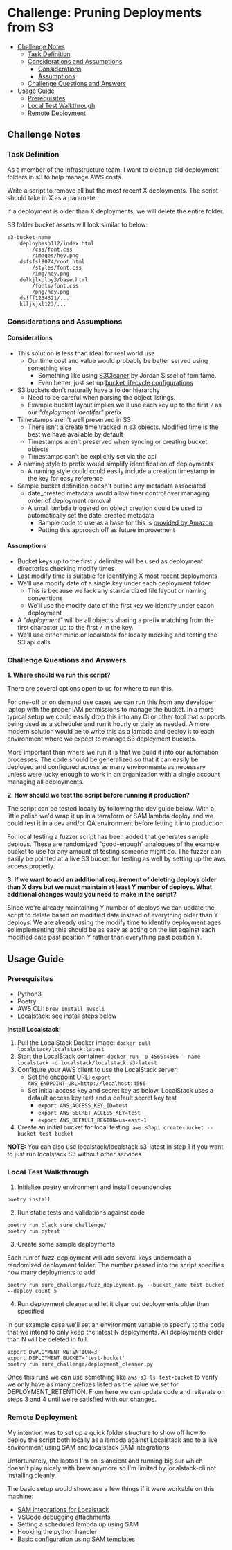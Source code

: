 # Challenge: Pruning Deployments from S3

<!-- TOC start (generated with https://github.com/derlin/bitdowntoc) -->

- [Challenge Notes](#challenge-notes)
   * [Task Definition](#task-definition)
   * [Considerations and Assumptions](#considerations-and-assumptions)
      + [Considerations](#considerations)
      + [Assumptions](#assumptions)
   * [Challenge Questions and Answers](#challenge-questions-and-answers)
- [Usage Guide](#usage-guide)
   * [Prerequisites](#prerequisites)
   * [Local Test Walkthrough](#local-test-walkthrough)
   * [Remote Deployment](#remote-deployment)

<!-- TOC end -->

<!-- TOC --><a name="challenge-notes"></a>
## Challenge Notes

<!-- TOC --><a name="task-definition"></a>
### Task Definition
As a member of the Infrastructure team, I want to cleanup old deployment folders in s3 to help manage AWS costs.

Write a script to remove all but the most recent X deployments. The script should take in X as a parameter.

If a deployment is older than X deployments, we will delete the entire folder.

S3 folder bucket assets will look similar to below:
```
s3-bucket-name
    deployhash112/index.html
        /css/font.css
        /images/hey.png 
    dsfsfsl9074/root.html
        /styles/font.css
        /img/hey.png 
    delkjlkploy3/base.html
        /fonts/font.css
        /png/hey.png 
    dsfff1234321/...
    klljkjkl123/...
```

<!-- TOC --><a name="considerations-and-assumptions"></a>
### Considerations and Assumptions

<!-- TOC --><a name="considerations"></a>
#### Considerations
* This solution is less than ideal for real world use
  * Our time cost and value would probably be better served using something else
    * Something like using [S3Cleaner](https://github.com/jordansissel/s3cleaner) by Jordan Sissel of fpm fame.
    * Even better, just set up [bucket lifecycle configurations](https://docs.aws.amazon.com/AmazonS3/latest/userguide/object-lifecycle-mgmt.html)
* S3 buckets don't naturally have a folder hierarchy
  * Need to be careful when parsing the object listings.
  * Example bucket layout implies we'll use each key up to the first `/` as our *"deployment identifer"* prefix
* Timestamps aren't well preserved in S3
  * There isn't a create time tracked in s3 objects. Modified time is the best we have available by default
  * Timestamps aren't preserved when syncing or creating bucket objects
  * Timestamps can't be explicitly set via the api
* A naming style to prefix would simplify identification of deployments 
  * A naming style could could easily include a creation timestamp in the key for easy reference
* Sample bucket definition doesn't outline any metadata associated
  * date_created metadata would allow finer control over managing order of deployment removal
  * A small lambda triggered on object creation could be used to automatically set the date_created metadata
    * Sample code to use as a base for this is [provided by Amazon](https://aws.amazon.com/blogs/storage/preserving-last-modified-timestamps-when-restoring-amazon-s3-objects-with-aws-backup/)
    * Putting this approach off as future improvement


<!-- TOC --><a name="assumptions"></a>
#### Assumptions
* Bucket keys up to the first `/` delimiter will be used as deployment directories checking modify times
* Last modify time is suitable for identifying X most recent deployments
* We'll use modify date of a single key under each deployment folder
  * This is because we lack any standardized file layout or naming conventions
  * We'll use the modify date of the first key we identify under eaach deployment
* A *"deployment"* will be all objects sharing a prefix matching from the first character up to the first `/` in the key.
* We'll use either minio or localstack for locally mocking and testing the S3 api calls

<!-- TOC --><a name="challenge-questions-and-answers"></a>
### Challenge Questions and Answers

**1. Where should we run this script?**

There are several options open to us for where to run this.

For one-off or on demand use cases we can run this from any developer laptop
with the proper IAM permissions to manage the bucket. In a more typical setup
we could easily drop this into any CI or other tool that supports being used
as a scheduler and run it hourly or daily as needed. A more modern solution
would be to write this as a lambda and deploy it to each environment where we
expect to manage S3 deployment buckets.

More important than where we run it is that we build it into our automation
processes. The code should be generalized so that it can easily be deployed
and configured across as many environments as necessary unless were lucky
enough to work in an organization with a single account managing all deployments.

**2. How should we test the script before running it production?**

The script can be tested locally by following the dev guide below. With a little
polish we'd wrap it up in a terraform or SAM lambda deploy and we could test it
in a dev and/or QA environment before letting it into production.

For local testing a fuzzer script has been added that generates sample deploys. These
are randomized "good-enough" analogues of the example bucket to use for any amount of
testing someone might do. The fuzzer can easily be pointed at a live S3 bucket for
testing as well by setting up the aws access properly.

**3. If we want to add an additional requirement of deleting deploys older than X days but we must maintain at least Y number of deploys. What additional changes would you need to make in the script?**

Since we're already maintaining Y number of deploys we can update the script to
delete based on modified date instead of everything older than Y deploys. We are
already using the modify time to identify deployment ages so implementing this
should be as easy as acting on the list against each modified date past position
Y rather than everything past position Y.

<!-- TOC --><a name="usage-guide"></a>
## Usage Guide

<!-- TOC --><a name="prerequisites"></a>
### Prerequisites

* Python3
* Poetry
* AWS CLI: `brew install awscli`
* Localstack: see install steps below

**Install Localstack:**
1. Pull the LocalStack Docker image: `docker pull localstack/localstack:latest`
2. Start the LocalStack container: `docker run -p 4566:4566 --name localstack -d localstack/localstack:s3-latest`
3. Configure your AWS client to use the LocalStack server:
    - Set the endpoint URL: `export AWS_ENDPOINT_URL=http://localhost:4566`
    - Set initial access key and secret key as below. LocalStack uses a default access key test and a default secret key test
        - `export AWS_ACCESS_KEY_ID=test`
        - `export AWS_SECRET_ACCESS_KEY=test`
        - `export AWS_DEFAULT_REGION=us-east-1`
4. Create an initial bucket for local testing: `aws s3api create-bucket --bucket test-bucket`

**NOTE:** You can also use localstack/localstack:s3-latest in step 1 if you want to just run localstack S3 without other services


<!-- TOC --><a name="local-test-walkthrough"></a>
### Local Test Walkthrough

1. Initialize poetry environment and install dependencies

```
poetry install
```

2. Run static tests and validations against code

```
poetry run black sure_challenge/
poetry run pytest
```

3. Create some sample deployments

Each run of fuzz_deployment will add several keys underneath a randomized deployment
folder. The number passed into the script specifies how many deployments to add.

```
poetry run sure_challenge/fuzz_deployment.py --bucket_name test-bucket --deploy_count 5
```

4. Run deployment cleaner and let it clear out deployments older than specified

In our example case we'll set an environment variable to specify to the code that we
intend to only keep the latest N deployments. All deployments older than N will be
deleted in full.

```
export DEPLOYMENT_RETENTION=3
export DEPLOYMENT_BUCKET='test-bucket'
poetry run sure_challenge/deployment_cleaner.py
```

Once this runs we can use something like `aws s3 ls test-bucket` to verify we only
have as many prefixes listed as the value we set for DEPLOYMENT_RETENTION. From here
we can update code and reiterate on steps 3 and 4 until we're satisfied with our
changes.


<!-- TOC --><a name="remote-deployment"></a>
### Remote Deployment

My intention was to set up a quick folder structure to show off how to deploy
the script both locally as a lambda against Localstack and to a live environment
using SAM and localstack SAM integrations.

Unfortunately, the laptop I'm on is ancient and running big sur which doesn't play
nicely with brew anymore so I'm limited by localstack-cli not installing cleanly.

The basic setup would showcase a few things if it were workable on this machine:
  * [SAM integrations for Localstack](https://docs.localstack.cloud/user-guide/integrations/aws-sam/)
  * VSCode debugging attachments
  * Setting a scheduled lambda up using SAM
  * Hooking the python handler
  * [Basic configuration using SAM templates](https://docs.aws.amazon.com/serverless-application-model/latest/developerguide/sam-specification-template-anatomy.html)
